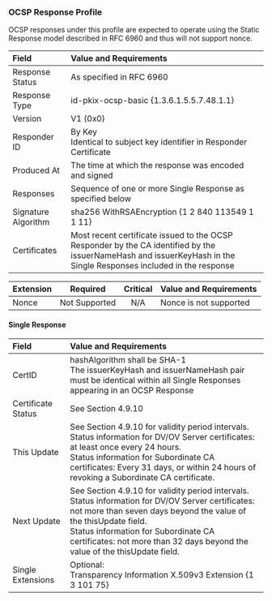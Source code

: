### OCSP Response Profile
OCSP responses under this profile are expected to operate using the Static Response model described in RFC 6960 and thus will not support nonce.

| **Field** | **Value and Requirements** |
| :-------- | :------------------------------- |
| Response Status | As specified in RFC 6960 |
| Response Type | id-pkix-ocsp-basic {1.3.6.1.5.5.7.48.1.1} |
| Version | V1 (0x0) |
| Responder ID | By Key <br>Identical to subject key identifier in Responder Certificate |
| Produced At | The time at which the response was encoded and signed |
| Responses | Sequence of one or more Single Response as specified below |
| Signature Algorithm | sha256 WithRSAEncryption {1 2 840 113549 1 1 11} |
| Certificates | Most recent certificate issued to the OCSP Responder by the CA identified by the issuerNameHash and issuerKeyHash in the Single Responses included in the response |

| **Extension** | **Required** | **Critical** | **Value and Requirements** |
| :-------- | :-----: | :-----: | :------------------------------- |
| Nonce | Not Supported | N/A | Nonce is not supported |

#### Single Response

| **Field** | **Value and Requirements** |
| :-------- | :------------------------------- |
| CertID | hashAlgorithm shall be SHA-1<br>The issuerKeyHash and issuerNameHash pair must be identical within all Single Responses appearing in an OCSP Response |
| Certificate Status | See Section 4.9.10 |
| This Update | See Section 4.9.10 for validity period intervals. <br> Status information for DV/OV Server certificates: at least once every 24 hours. <br>Status information for Subordinate CA certificates: Every 31 days, or within 24 hours of revoking a Subordinate CA certificate. |
| Next Update | See Section 4.9.10 for validity period intervals.<br>Status information for DV/OV Server certificates: not more than seven days beyond the value of the thisUpdate field. <br>Status information for Subordinate CA certificates: not more than 32 days beyond the value of the thisUpdate field. |
| Single Extensions | Optional: <br>Transparency Information X.509v3 Extension {1 3 101 75} |
